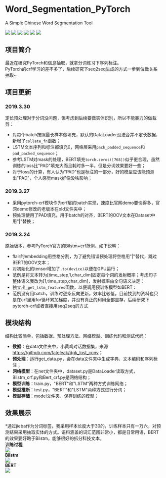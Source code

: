 # Word_Segmentation_PyTorch
A Simple Chinese Word Segmentation Tool

[![](https://img.shields.io/badge/Python-3.6-blue.svg)](https://www.python.org/)
[![](https://img.shields.io/badge/torch-1.0.0-brightgreen.svg)](https://pypi.org/project/torch/1.0.0)
[![](https://img.shields.io/badge/pytorch--crf-0.7.2-brightgreen.svg)](https://pypi.org/project/pytorch-crf/0.7.2)
[![](https://img.shields.io/badge/keras-2.2.0-brightgreen.svg)](https://pypi.org/project/keras/2.2.0)
[![](https://img.shields.io/badge/flair-0.4.1-brightgreen.svg)](https://pypi.org/project/flair/0.4.1/)
[![](https://img.shields.io/badge/jieba-0.39-brightgreen.svg)](https://pypi.org/project/jieba/0.39/)

## **项目简介**
最近在研究PyTorch和信息抽取，就拿分词练习下序列标注。<br>
PyTorch的crf学习的差不多了，后续研究下seq2seq生成的方式一步到位做关系抽取~<br>

## **项目更新**
### **2019.3.30**
定长预处理对于分词没问题，但考虑到后续要做实体识别，所以不能暴力的做裁剪：<br>
* 对每个batch按照最长样本做填充，默认的DataLoader没法合并不定长数据，新增了```collate_fn```函数；<br>
* LSTM文本序列和标注都填充0，网络层采用```pack_padded_sequence```和```pad_packed_sequence```；<br>
* 参考LSTM对mask的处理，BERT填充```torch.zeros([768])```似乎更合理，虽然训练的loss比"PAD"填充大而且耗时多一半，但是分词效果要好一些；<br>
* 对于loss的计算，有人认为"PAD"也是标注的一部分，好的模型应该能预测出"PAD"，个人感觉mask好像没啥影响；<br>


### **2019.3.27**
* 采用pytorch-crf模块作为crf层的batch实现，速度比官网demo要快得多，官网demo修改的老版本在old文件夹中；<br>
* 预处理使用了PAD填充，用于batch的对齐，BERT的OOV文本在Dataset中用"|"替换；<br>

### **2019.3.24**
原始版本，参考PyTorch官方的Bilstm+crf范例，如下说明：<br>
* flair的embedding用空格分割，为了避免错误预处理将空格用"|"替代，跳过BERT的OOV文本；<br>
* 对初始化的tensor增加了``` .to(device) ```以便在GPU运行；<br>
* 范例是将文本转为[time_step,1,char_dim]固定每个词的发射概率；考虑句子整体语义我改为[1,time_step,char_dim]，发射概率由全句语义决定：<br>
* 独立出```_get_lstm_features```函数，以便调用预训练模型如BERT：<br>
* 范例没有用batch，训练时逐条反向更新，效率比较低。目前找到的资料也只是在crf里用for循环累加梯度，并没有真正的利用全部显存，后续研究下pytorch-crf或者直接用seq2seq的方式<br>

## **模块结构**
结构比较简单，包括数据、预处理方法、网络模型、训练代码和测试代码：<br>
* **数据**：在data文件夹中，小黄鸡对话数据集，来源<https://github.com/fateleak/dgk_lost_conv>；<br>
* **预处理**：运行get_data.py，会在data文件夹中生成字典、文本编码和序列标注；<br>
* **网络模型**：在net文件夹中，dataset.py是DataLoader读取方式，Bilstm_crf.py和Bert_crf.py是网络结构；<br>
* **模型训练**：train.py，"BERT"和"LSTM"两种方式训练网络；<br>
* **模型推断**：test.py，"BERT"和"LSTM"两种方式进行分词；<br>
* **模型存储**：model文件夹，保存训练的模型；<br>

## **效果展示**
*通过jieba作为分词标签，我采用样本长度大于30的，训练样本只有一万六，对预测结果采用抽取实体的方式。语料涵盖的词汇范围非常小，都是日常用语，BERT的效果要好略于Bilstm，能够很好的拆分科技文本。<br>
**训练过程**<br>
![](https://github.com/renjunxiang/Word_Segmentation_PyTorch/blob/master/picture/train.png)<br>
**Bilstm**<br>
![](https://github.com/renjunxiang/Word_Segmentation_PyTorch/blob/master/picture/Bilstm.png)<br>
**BERT**<br>
![](https://github.com/renjunxiang/Word_Segmentation_PyTorch/blob/master/picture/BERT.png)<br>